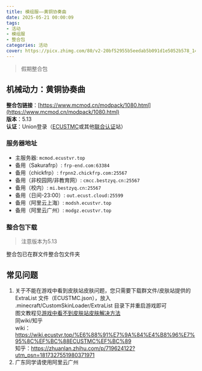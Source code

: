 ```yaml
---
title: 模组服——黄铜协奏曲
date: 2025-05-21 00:00:09
tags: 
- 活动
- 模组服
- 整合包
categories: 活动
cover: https://picx.zhimg.com/80/v2-20bf52955b5eedab5b091d1e5052b578_1440w.webp
---
```


> 假期整合包

## 机械动力：黄铜协奏曲  
**整合包链接**：[https://www.mcmod.cn/modpack/1080.html](https://www.mcmod.cn/modpack/1080.html)  
**版本**：5.13  
**认证**：Union登录（[ECUSTMC](https://mcskin.ecustvr.top)或其他[联合认证](https://docs.mualliance.cn/dev/union/auth)站）

### 服务器地址  
- 主服务器: `mcmod.ecustvr.top`  
- 备用（Sakurafrp）: `frp-end.com:63384`  
- 备用（chickfrp）: `frpnn2.chickfrp.com:25567`  
- 备用（非校园网/非教育网）: `cmcc.bestzyq.cn:25567`  
- 备用（校内）: `mi.bestzyq.cn:25567`  
- 备用（日间-23:00）: `out.ecust.cloud:25599`  
- 备用（阿里云上海）: `modsh.ecustvr.top`  
- 备用（阿里云广州）: `modgz.ecustvr.top`  

### 整合包下载  
> 注意版本为5.13  

整合包已在群文件整合包文件夹  

## 常见问题
1. 关于不能在游戏中看到皮肤站皮肤问题，您只需要下载群文件/皮肤站提供的 ExtraList 文件（ECUSTMC.json），放入 .minecraft/CustomSkinLoader/ExtraList 目录下并重启游戏即可  
图文教程见[游戏中看不到皮肤站皮肤解决方法](/2024/09/13/%E6%B8%B8%E6%88%8F%E4%B8%AD%E7%9C%8B%E4%B8%8D%E5%88%B0%E7%9A%AE%E8%82%A4%E7%AB%99%E7%9A%AE%E8%82%A4%E8%A7%A3%E5%86%B3%E6%96%B9%E6%B3%95/)  
同wiki/知乎  
wiki：https://wiki.ecustvr.top/%E6%88%91%E7%9A%84%E4%B8%96%E7%95%8C%EF%BC%88ECUSTMC%EF%BC%89  
知乎：https://zhuanlan.zhihu.com/p/719624122?utm_psn=1817327551980371971
2. 广东同学请使用阿里云广州